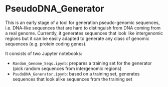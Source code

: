 # PseudoDNA_Generator

This is an early stage of a tool for generation pseudo-genomic sequences, i.e. DNA-like sequences that are hard to distinguish from DNA coming from a real genome. Currently, it generates sequences that look like intergenomic regions but it can be easily adapted to generate any class of genomic sequences (e.g. protein coding genes).

It consists of two Jupyter notebooks:

  * `Random_Genome_Seqs.ipynb`: prepares a training set for the generator (pick random sequences from intergenomic regions)
  * `PsudoDNA_Generator.ipynb`: based on a training set, generates sequences that look alike sequences from the training set 
